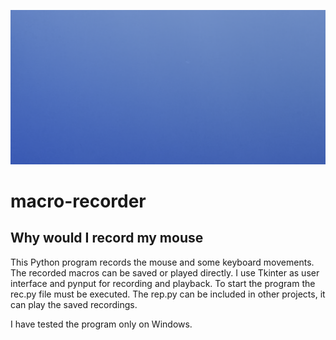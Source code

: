 ![](../img/construction.png)
# macro-recorder
## Why would I record my mouse
This Python program records the mouse and some keyboard movements. 
The recorded macros can be saved or played directly. 
I use Tkinter as user interface and pynput for recording and playback. 
To start the program the rec.py file must be executed. 
The rep.py can be included in other projects, it can play the saved recordings. 

I have tested the program only on Windows.

